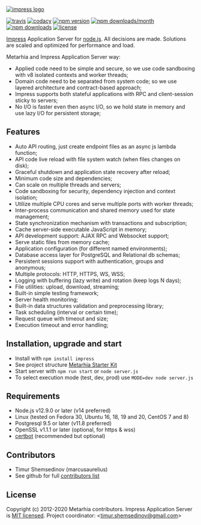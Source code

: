 [![impress logo](http://habrastorage.org/files/d67/1b3/be5/d671b3be591d47a9bd10fe857e9d5319.png)](https://github.com/metarhia/impress)

[![travis](https://travis-ci.org/metarhia/impress.svg?branch=master)](https://travis-ci.org/metarhia/impress)
[![codacy](https://api.codacy.com/project/badge/Grade/6fb7b607a9cb445984aebbc08fdeb13c)](https://www.codacy.com/app/metarhia/impress)
[![npm version](https://img.shields.io/npm/v/impress.svg?style=flat)](https://www.npmjs.com/package/impress)
[![npm downloads/month](https://img.shields.io/npm/dm/impress.svg)](https://www.npmjs.com/package/impress)
[![npm downloads](https://img.shields.io/npm/dt/impress.svg)](https://www.npmjs.com/package/impress)
[![license](https://img.shields.io/badge/license-MIT-blue.svg)](https://github.com/metarhia/web-locks/blob/master/LICENSE)

[Impress](https://github.com/metarhia/impress) Application Server for
[node.js](http://nodejs.org). All decisions are made. Solutions are scaled and
optimized for performance and load.

Metarhia and Impress Application Server way:
- Applied code need to be simple and secure, so we use code sandboxing with v8
isolated contexts and worker threads;
- Domain code need to be separated from system code; so we use layered
architecture and contract-based approach;
- Impress supports both stateful applications with RPC and client-session
sticky to servers;
- No I/O is faster even then async I/O, so we hold state in memory and use
lazy I/O for persistent storage;

## Features

- Auto API routing, just create endpoint files as an async js lambda function;
- API code live reload with file system watch (when files changes on disk);
- Graceful shutdown and application state recovery after reload;
- Minimum code size and dependencies;
- Can scale on multiple threads and servers;
- Code sandboxing for security, dependency injection and context isolation;
- Utilize multiple CPU cores and serve multiple ports with worker threads;
- Inter-process communication and shared memory used for state management;
- State synchronization mechanism with transactions and subscription;
- Cache server-side executable JavaScript in memory;
- API development support: AJAX RPC and Websocket support;
- Serve static files from memory cache;
- Application configuration (for different named environments);
- Database access layer for PostgreSQL and Relational db schemas;
- Persistent sessions support with authentication, groups and anonymous;
- Multiple protocols: HTTP, HTTPS, WS, WSS;
- Logging with buffering (lazy write) and rotation (keep logs N days);
- File utilities: upload, download, streaming;
- Built-in simple testing framework;
- Server health monitoring;
- Built-in data structures validation and preprocessing library;
- Task scheduling (interval or certain time);
- Request queue with timeout and size;
- Execution timeout and error handling;

## Installation, upgrade and start

- Install with `npm install impress`
- See project structure [Metarhia Starter Kit](https://github.com/metarhia/Example)
- Start server with `npm run start` or `node server.js`
- To select execution mode (test, dev, prod) use `MODE=dev node server.js`

## Requirements

- Node.js v12.9.0 or later (v14 preferred)
- Linux (tested on Fedora 30, Ubuntu 16, 18, 19 and 20, CentOS 7 and 8)
- Postgresql 9.5 or later (v11.8 preferred)
- OpenSSL v1.1.1 or later (optional, for https & wss)
- [certbot](https://github.com/certbot/certbot) (recommended but optional)

## Contributors

- Timur Shemsedinov (marcusaurelius)
- See github for full [contributors list](https://github.com/metarhia/impress/graphs/contributors)

## License

Copyright (c) 2012-2020 Metarhia contributors.
Impress Application Server is [MIT licensed](./LICENSE).
Project coordinator: &lt;timur.shemsedinov@gmail.com&gt;
